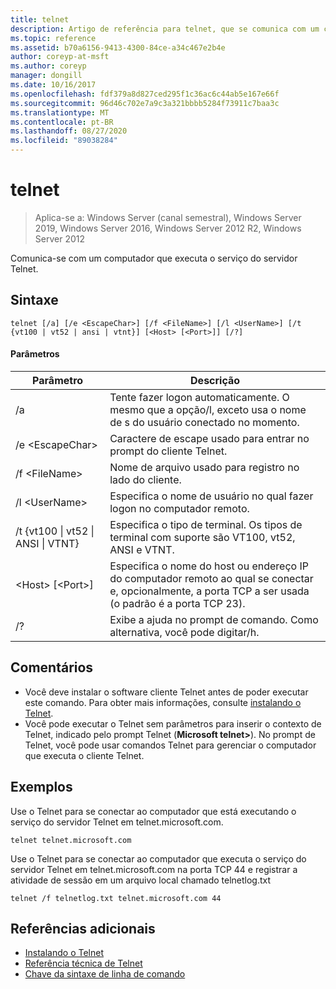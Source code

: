 ```yaml
---
title: telnet
description: Artigo de referência para telnet, que se comunica com um computador que executa o serviço do servidor Telnet.
ms.topic: reference
ms.assetid: b70a6156-9413-4300-84ce-a34c467e2b4e
author: coreyp-at-msft
ms.author: coreyp
manager: dongill
ms.date: 10/16/2017
ms.openlocfilehash: fdf379a8d827ced295f1c36ac6c44ab5e167e66f
ms.sourcegitcommit: 96d46c702e7a9c3a321bbbb5284f73911c7baa3c
ms.translationtype: MT
ms.contentlocale: pt-BR
ms.lasthandoff: 08/27/2020
ms.locfileid: "89038284"
---
```

# <a name="telnet"></a>telnet

> Aplica-se a: Windows Server (canal semestral), Windows Server 2019, Windows Server 2016, Windows Server 2012 R2, Windows Server 2012

Comunica-se com um computador que executa o serviço do servidor Telnet.

## <a name="syntax"></a>Sintaxe
```
telnet [/a] [/e <EscapeChar>] [/f <FileName>] [/l <UserName>] [/t {vt100 | vt52 | ansi | vtnt}] [<Host> [<Port>]] [/?]
```
#### <a name="parameters"></a>Parâmetros
|Parâmetro|Descrição|
|-------|--------|
|/a|Tente fazer logon automaticamente. O mesmo que a opção/l, exceto usa o nome de s do usuário conectado no momento.|
|/e \<EscapeChar>|Caractere de escape usado para entrar no prompt do cliente Telnet.|
|/f \<FileName>|Nome de arquivo usado para registro no lado do cliente.|
|/l \<UserName>|Especifica o nome de usuário no qual fazer logon no computador remoto.|
|/t {vt100 &#124; vt52 &#124; ANSI &#124; VTNT}|Especifica o tipo de terminal. Os tipos de terminal com suporte são VT100, vt52, ANSI e VTNT.|
|\<Host> [\<Port>]|Especifica o nome do host ou endereço IP do computador remoto ao qual se conectar e, opcionalmente, a porta TCP a ser usada (o padrão é a porta TCP 23).|
|/?|Exibe a ajuda no prompt de comando. Como alternativa, você pode digitar/h.|

## <a name="remarks"></a>Comentários
-   Você deve instalar o software cliente Telnet antes de poder executar este comando. Para obter mais informações, consulte [instalando o Telnet](/previous-versions/windows/it-pro/windows-server-2008-R2-and-2008/cc754293(v=ws.10)).
-   Você pode executar o Telnet sem parâmetros para inserir o contexto de Telnet, indicado pelo prompt Telnet (**Microsoft telnet>**). No prompt de Telnet, você pode usar comandos Telnet para gerenciar o computador que executa o cliente Telnet.

## <a name="examples"></a>Exemplos
Use o Telnet para se conectar ao computador que está executando o serviço do servidor Telnet em telnet.microsoft.com.
```
telnet telnet.microsoft.com
```
Use o Telnet para se conectar ao computador que executa o serviço do servidor Telnet em telnet.microsoft.com na porta TCP 44 e registrar a atividade de sessão em um arquivo local chamado telnetlog.txt
```
telnet /f telnetlog.txt telnet.microsoft.com 44
```

## <a name="additional-references"></a>Referências adicionais
-   [Instalando o Telnet](/previous-versions/windows/it-pro/windows-server-2008-R2-and-2008/cc754293(v=ws.10))
-   [Referência técnica de Telnet](/previous-versions/windows/it-pro/windows-server-2008-R2-and-2008/cc754987(v=ws.10))
- [Chave da sintaxe de linha de comando](command-line-syntax-key.md)
